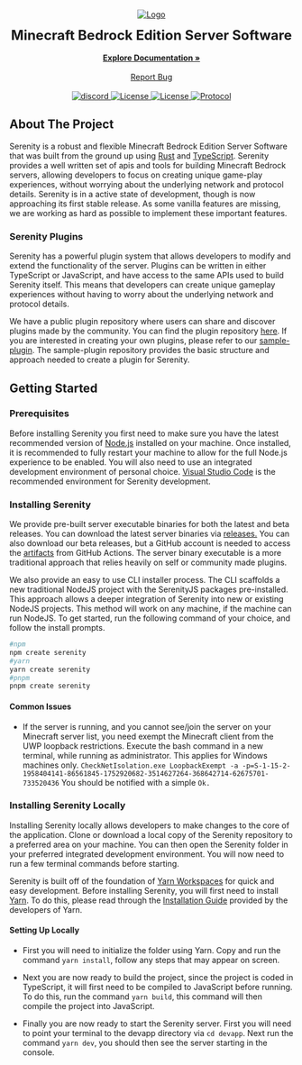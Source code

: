 <br/>
<p align="center">
  <a href="https://github.com/SerenityJS/serenity">
    <img src="https://raw.githubusercontent.com/SerenityJS/serenity/develop/public/serenityjs-banner.png" alt="Logo">
  </a>
  <p align="center">
    <strong><font size = "5.5">Minecraft Bedrock Edition Server Software</font></strong>
    <br/>
    <br/>
    <a href="https://serenityjs.net"><strong>Explore Documentation »</strong></a>
    <br/>
    <br/>
    <a href="https://github.com/SerenityJS/serenity/issues">Report Bug</a>
    <br/>
    <br/>
    <a href="https://discord.gg/jUcC3q59zg">
      <img alt="discord" src="https://img.shields.io/discord/854092607239356457?style=for-the-badge&color=%237289DA&label=Discord&logo=discord&logoColor=white" />
    </a>
    <a href="https://github.com/SerenityJS/serenity/blob/develop/LICENSE">
      <img alt="License" src="https://img.shields.io/github/license/SerenityJS/serenity?style=for-the-badge&label=Liscense&color=hotpink" />
    </a>
    <a href="https://www.npmjs.com/package/@serenityjs/core">
      <img alt="License" src="https://img.shields.io/npm/v/@serenityjs/core?style=for-the-badge&label=NPM&logo=npm&color=red&logoColor=white" />
    </a>
    <a href="https://github.com/Mojang/bedrock-protocol-docs">
      <img alt="Protocol" src="https://img.shields.io/badge/Protocol-v827-purple?style=for-the-badge" />
    </a>
  </p>
</p>

## About The Project

Serenity is a robust and flexible Minecraft Bedrock Edition Server Software that was built from the ground up using [Rust](https://www.rust-lang.org/) and [TypeScript](https://www.typescriptlang.org/). Serenity provides a well written set of apis and tools for building Minecraft Bedrock servers, allowing developers to focus on creating unique game-play experiences, without worrying about the underlying network and protocol details. Serenity is in a active state of development, though is now approaching its first stable release. As some vanilla features are missing, we are working as hard as possible to implement these important features.

### Serenity Plugins

Serenity has a powerful plugin system that allows developers to modify and extend the functionality of the server. Plugins can be written in either TypeScript or JavaScript, and have access to the same APIs used to build Serenity itself. This means that developers can create unique gameplay experiences without having to worry about the underlying network and protocol details.

We have a public plugin repository where users can share and discover plugins made by the community. You can find the plugin repository [here](https://plugins.serenityjs.net). If you are interested in creating your own plugins, please refer to our [sample-plugin](https://github.com/SerenityJS/sample-plugin). The sample-plugin repository provides the basic structure and approach needed to create a plugin for Serenity.

## Getting Started

### Prerequisites

Before installing Serenity you first need to make sure you have the latest recommended version of [Node.js](https://nodejs.org/en/) installed on your machine. Once installed, it is recommended to fully restart your machine to allow for the full Node.js experience to be enabled. You will also need to use an integrated development environment of personal choice. [Visual Studio Code](https://code.visualstudio.com/) is the recommended environment for Serenity development.

### Installing Serenity
We provide pre-built server executable binaries for both the latest and beta releases. You can download the latest server binaries via [releases.](https://github.com/SerenityJS/serenity/releases) You can also download our beta releases, but a GitHub account is needed to access the [artifacts](https://github.com/SerenityJS/serenity/actions/workflows/release.yml) from GitHub Actions. The server binary executable is a more traditional approach that relies heavily on self or community made plugins.

We also provide an easy to use CLI installer process. The CLI scaffolds a new traditional NodeJS project with the SerenityJS packages pre-installed. This approach allows a deeper integration of Serenity into new or existing NodeJS projects. This method will work on any machine, if the machine can run NodeJS. To get started, run the following command of your choice, and follow the install prompts.

```bash
#npm
npm create serenity
#yarn
yarn create serenity
#pnpm
pnpm create serenity
```

#### Common Issues

- If the server is running, and you cannot see/join the server on your Minecraft server list, you need exempt the Minecraft client from the UWP loopback restrictions. Execute the bash command in a new terminal, while running as administrator. This applies for Windows machines only. `CheckNetIsolation.exe LoopbackExempt -a -p=S-1-15-2-1958404141-86561845-1752920682-3514627264-368642714-62675701-733520436` You should be notified with a simple `Ok.`

### Installing Serenity Locally

Installing Serenity locally allows developers to make changes to the core of the application. Clone or download a local copy of the Serenity repository to a preferred area on your machine. You can then open the Serenity folder in your preferred integrated development environment. You will now need to run a few terminal commands before starting.

Serenity is built off of the foundation of [Yarn Workspaces](https://yarnpkg.com/features/workspaces) for quick and easy development. Before installing Serenity, you will first need to install [Yarn](https://yarnpkg.com/). To do this, please read through the [Installation Guide](https://yarnpkg.com/getting-started/install) provided by the developers of Yarn.

#### Setting Up Locally

- First you will need to initialize the folder using Yarn. Copy and run the command `yarn install`, follow any steps that may appear on screen.

- Next you are now ready to build the project, since the project is coded in TypeScript, it will first need to be compiled to JavaScript before running. To do this, run the command `yarn build`, this command will then compile the project into JavaScript.

- Finally you are now ready to start the Serenity server. First you will need to point your terminal to the devapp directory via `cd devapp`. Next run the command `yarn dev`, you should then see the server starting in the console.